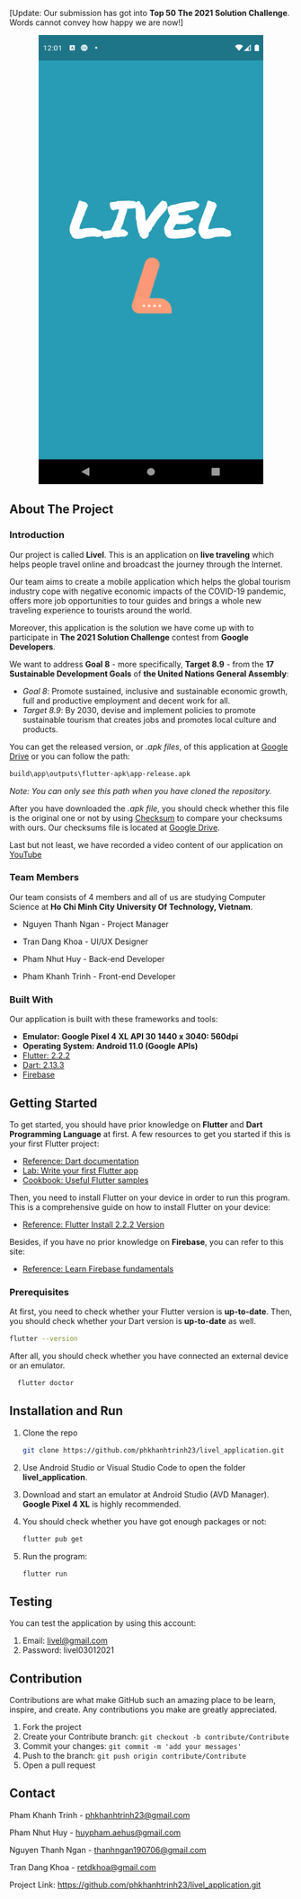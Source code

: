 [Update: Our submission has got into **Top 50 The 2021 Solution Challenge**. Words cannot convey how happy we are now!]

<p align="center">
<img src="https://github.com/phkhanhtrinh23/livel_application/blob/main/images/screenshot.png" alt="Screenshot" width=400 height=800>
</p>


## About The Project


### Introduction

Our project is called **Livel**. This is an application on **live traveling** which helps people travel online and broadcast the journey through the Internet.

Our team aims to create a mobile application which helps the global tourism industry cope with negative economic impacts of the COVID-19 pandemic, offers more job opportunities to tour guides and brings a whole new traveling experience to tourists around the world.

Moreover, this application is the solution we have come up with to participate in **The 2021 Solution Challenge** contest from **Google Developers**.

We want to address **Goal 8** - more specifically, **Target 8.9** -  from the **17 Sustainable Development Goals** of **the United Nations General Assembly**:

- *Goal 8*: Promote sustained, inclusive and sustainable economic growth, full and productive employment and decent work for all.
- *Target 8.9*: By 2030, devise and implement policies to promote sustainable tourism that creates jobs and promotes local culture and products.

You can get the released version, or *.apk files*, of this application at [Google Drive](https://drive.google.com/drive/folders/11CuZw9MEu0m5IIXgmZs5H5Zhy9mDSRVI) or you can follow the path:

  ```sh
  build\app\outputs\flutter-apk\app-release.apk
  ```
*Note: You can only see this path when you have cloned the repository.*

After you have downloaded the *.apk file*, you should check whether this file is the original one or not by using [Checksum](https://www.howtogeek.com/363735/what-is-a-checksum-and-why-should-you-care/) to compare your checksums with ours. Our checksums file is located at [Google Drive](https://drive.google.com/drive/folders/1o77G3AW-q6T6-L511ZFN1XONtv6puDIm?usp=sharing).

Last but not least, we have recorded a video content of our application on [YouTube](https://www.youtube.com/watch?v=7OE8eJWqM7Q&ab_channel=KhoaTran)


### Team Members

Our team consists of 4 members and all of us are studying Computer Science at **Ho Chi Minh City University Of Technology, Vietnam**.

- Nguyen Thanh Ngan - Project Manager

- Tran Dang Khoa - UI/UX Designer

- Pham Nhut Huy - Back-end Developer

- Pham Khanh Trinh - Front-end Developer

### Built With

Our application is built with these frameworks and tools:
* **Emulator: Google Pixel 4 XL API 30 1440 x 3040: 560dpi**
* **Operating System: Android 11.0 (Google APIs)**
* [Flutter: 2.2.2](https://flutter.dev/docs/development/tools/sdk/releases)
* [Dart: 2.13.3](https://dart.dev/)
* [Firebase](https://firebase.google.com/)



## Getting Started

To get started, you should have prior knowledge on **Flutter** and **Dart Programming Language** at first. A few resources to get you started if this is your first Flutter project:

- [Reference: Dart documentation](https://dart.dev/guides)
- [Lab: Write your first Flutter app](https://flutter.dev/docs/get-started/codelab)
- [Cookbook: Useful Flutter samples](https://flutter.dev/docs/cookbook)

Then, you need to install Flutter on your device in order to run this program. This is a comprehensive guide on how to install Flutter on your device:

- [Reference: Flutter Install 2.2.2 Version](https://flutter.dev/docs/development/tools/sdk/releases)

Besides, if you have no prior knowledge on **Firebase**, you can refer to this site:

- [Reference: Learn Firebase fundamentals](https://firebase.google.com/docs/guides?authuser=0)



### Prerequisites

At first, you need to check whether your Flutter version is **up-to-date**. Then, you should check whether your Dart version is **up-to-date** as well.

  ```sh
  flutter --version
  ```

After all, you should check whether you have connected an external device or an emulator.

```sh
  flutter doctor
  ```



## Installation and Run

1. Clone the repo

   ```sh
   git clone https://github.com/phkhanhtrinh23/livel_application.git
   ```
  
2. Use Android Studio or Visual Studio Code to open the folder **livel_application**.
 
3. Download and start an emulator at Android Studio (AVD Manager). **Google Pixel 4 XL** is highly recommended.

4. You should check whether you have got enough packages or not:

    ```sh
    flutter pub get
    ```

5. Run the program:

   ```sh
   flutter run
   ```

## Testing
You can test the application by using this account:
1. Email: livel@gmail.com
2. Password: livel03012021


## Contribution

Contributions are what make GitHub such an amazing place to be learn, inspire, and create. Any contributions you make are greatly appreciated.

1. Fork the project
2. Create your Contribute branch: `git checkout -b contribute/Contribute`
3. Commit your changes: `git commit -m 'add your messages'`
4. Push to the branch: `git push origin contribute/Contribute`
5. Open a pull request



## Contact

Pham Khanh Trinh - phkhanhtrinh23@gmail.com

Pham Nhut Huy - huypham.aehus@gmail.com

Nguyen Thanh Ngan - thanhngan190706@gmail.com

Tran Dang Khoa - retdkhoa@gmail.com

Project Link: https://github.com/phkhanhtrinh23/livel_application.git
